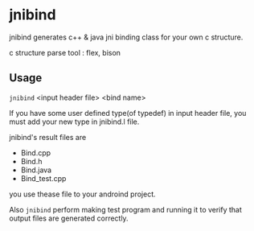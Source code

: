 # jnibind
jnibind generates c++ & java jni binding class for your own c structure.

c structure parse tool : flex, bison

## Usage

`jnibind` \<input header file\> \<bind name\>

If you have some user defined type(of typedef) in input header file, you must add your new type in jnibind.l file.

jnibind's result files are 
* Bind<name>.cpp
* Bind<name>.h
* Bind<name>.java
* Bind<name>_test.cpp

you use thease file to your androind project.

Also `jnibind` perform making test program and running it to verify that output files are generated correctly.
